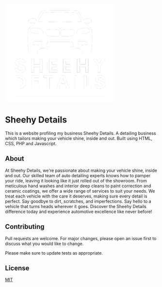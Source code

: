 ![Drag Racing](logo.png)

# Sheehy Details

This is a website profiling my business Sheehy Details. A detailing business which tailors making your vehicle shine, inside and out. Built using HTML, CSS, PHP and Javascript.

## About

At Sheehy Details, we're passionate about making your vehicle shine, inside and out. Our skilled team of auto detailing experts knows how to pamper your ride, leaving it looking like it just rolled out of the showroom. From meticulous hand washes and interior deep cleans to paint correction and ceramic coatings, we offer a wide range of services to suit your needs. We treat each vehicle with the care it deserves, making sure every detail is perfect. Say goodbye to dirt, scratches, and imperfections. Say hello to a vehicle that turns heads wherever it goes. Discover the Sheehy Details difference today and experience automotive excellence like never before!


## Contributing

Pull requests are welcome. For major changes, please open an issue first
to discuss what you would like to change.

Please make sure to update tests as appropriate.

## License

[MIT](https://choosealicense.com/licenses/mit/)
